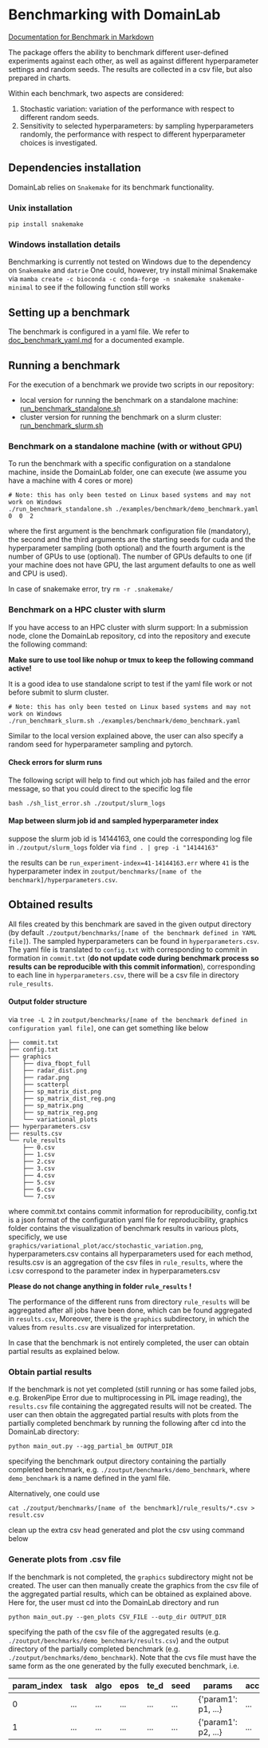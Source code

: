 # Benchmarking with DomainLab

[Documentation for Benchmark in Markdown](https://github.com/marrlab/DomainLab/blob/master/docs/doc_benchmark.md)

The package offers the ability to benchmark different user-defined experiments against each other,
as well as against different hyperparameter settings and random seeds.
The results are collected in a csv file, but also prepared in charts.

Within each benchmark, two aspects are considered:
1. Stochastic variation: variation of the performance with respect to different random seeds.
2. Sensitivity to selected hyperparameters: by sampling hyperparameters randomly,
the performance with respect to different hyperparameter choices is investigated.

## Dependencies installation

DomainLab relies on `Snakemake` for its benchmark functionality. 

### Unix installation

```
pip install snakemake
```

### Windows installation details

Benchmarking is currently not tested on Windows due to the dependency on `Snakemake` and `datrie`
One could, however, try install minimal Snakemake via
`mamba create -c bioconda -c conda-forge -n snakemake snakemake-minimal`
to see if the following function still works


## Setting up a benchmark
The benchmark is configured in a yaml file. We refer to [doc_benchmark_yaml.md](https://github.com/marrlab/DomainLab/blob/master/docs/doc_benchmark_yaml.md) for a documented
example. 

## Running a benchmark
For the execution of a benchmark we provide two scripts in our repository:
- local version for running the benchmark on a standalone machine:
[run_benchmark_standalone.sh](https://github.com/marrlab/DomainLab/blob/master/run_benchmark_standalone.sh)
- cluster version for running the benchmark on a slurm cluster: [run_benchmark_slurm.sh](https://github.com/marrlab/DomainLab/blob/master/run_benchmark_slurm.sh)

### Benchmark on a standalone machine (with or without GPU)
To run the benchmark with a specific configuration on a standalone machine, inside the DomainLab 
folder, one can execute (we assume you have a machine with 4 cores or more)
```shell
# Note: this has only been tested on Linux based systems and may not work on Windows
./run_benchmark_standalone.sh ./examples/benchmark/demo_benchmark.yaml 0  0  2
```
where the first argument is the benchmark configuration file (mandatory), the second and the third 
arguments are the starting seeds for cuda and the hyperparameter sampling (both optional) and the
fourth argument is the number of GPUs to use (optional). The number of GPUs defaults to one 
(if your machine does not have GPU, the last argument defaults to one as well and CPU is used).

In case of snakemake error, try
`rm -r .snakemake/`

### Benchmark on a HPC cluster with slurm
If you have access to an HPC cluster with slurm support: In a submission node, clone the DomainLab
repository, cd into the repository and execute the following command:

**Make sure to use tool like nohup or tmux to keep the following command active!**

It is a good idea to use standalone script to test if the yaml file work or not before submit to slurm cluster. 

```cluster
# Note: this has only been tested on Linux based systems and may not work on Windows
./run_benchmark_slurm.sh ./examples/benchmark/demo_benchmark.yaml
```
Similar to the local version explained above, the user can also specify a random seed for 
hyperparameter sampling and pytorch.

#### Check errors for slurm runs
The following script will help to find out which job has failed and the error message, so that you could direct to the 
specific log file
```cluster
bash ./sh_list_error.sh ./zoutput/slurm_logs
```
#### Map between slurm job id and sampled hyperparameter index
suppose the slurm job id is 14144163, one could the corresponding log file in `./zoutput/slurm_logs` folder via
`find . | grep -i "14144163"`

the results can be
`run_experiment-index=41-14144163.err`
where `41` is the hyperparameter index in `zoutput/benchmarks/[name of the benchmark]/hyperparameters.csv`. 


## Obtained results
All files created by this benchmark are saved in the given output directory
(by default `./zoutput/benchmarks/[name of the benchmark defined in YAML file]`). The sampled hyperparameters can be found in
`hyperparameters.csv`. The yaml file is translated to `config.txt` with corresponding to commit in formation in `commit.txt` (**do not update code during benchmark process so results can be reproducible with this commit information**), corresponding to each line in `hyperparameters.csv`, there will
be a csv file in directory `rule_results`.

#### Output folder structure

via `tree -L 2` in `zoutput/benchmarks/[name of the benchmark defined in configuration yaml file]`, one can get something like below

```                                                
├── commit.txt
├── config.txt
├── graphics
│   ├── diva_fbopt_full
│   ├── radar_dist.png
│   ├── radar.png
│   ├── scatterpl
│   ├── sp_matrix_dist.png
│   ├── sp_matrix_dist_reg.png
│   ├── sp_matrix.png
│   ├── sp_matrix_reg.png
│   └── variational_plots
├── hyperparameters.csv
├── results.csv
└── rule_results
    ├── 0.csv
    ├── 1.csv
    ├── 2.csv
    ├── 3.csv
    ├── 4.csv
    ├── 5.csv
    ├── 6.csv
    └── 7.csv
```
where commit.txt contains commit information for reproducibility, config.txt is a json format of the configuration yaml file for reproducibility, graphics folder contains the visualization of benchmark results in various plots, specificly, we use `graphics/variational_plot/acc/stochastic_variation.png`, hyperparameters.csv contains all hyperparameters used for each method, results.csv is an aggregation of the csv files in `rule_results`, where the i.csv correspond to the parameter index in hyperparameters.csv

**Please do not change anything in folder `rule_results` !**

The performance of the different runs from directory `rule_results` will be aggregated after all jobs have been done, which can be found aggregated in `results.csv`, Moreover, there is the `graphics` subdirectory, in which the values from `results.csv` are
visualized for interpretation.

In case that the benchmark is not entirely completed, the user can obtain partial results as
explained below.


### Obtain partial results
If the benchmark is not yet completed (still running or has some failed jobs, e.g. BrokenPipe Error due to multiprocessing in PIL image reading), the `results.csv` file containing the aggregated results will not be created.
The user can then obtain the aggregated partial results with plots from the partially completed benchmark by running
the following after cd into the DomainLab directory:
```commandline
python main_out.py --agg_partial_bm OUTPUT_DIR
```
specifying the benchmark output directory containing the partially completed benchmark,
e.g. `./zoutput/benchmarks/demo_benchmark`, where `demo_benchmark` is a name defined in the yaml file. 

Alternatively, one could use 
```examples
cat ./zoutput/benchmarks/[name of the benchmark]/rule_results/*.csv > result.csv
```
clean up the extra csv head generated and plot the csv using command below

### Generate plots from .csv file
If the benchmark is not completed, the `graphics` subdirectory might not be created. The user can then manually
create the graphics from the csv file of the aggregated partial results, which can be obtained as explained above.
Here for, the user must cd into the DomainLab directory and run

```commandline
python main_out.py --gen_plots CSV_FILE --outp_dir OUTPUT_DIR
```

specifying the path of the csv file of the aggregated results (e.g. `./zoutput/benchmarks/demo_benchmark/results.csv`)
and the output directory of the partially completed benchmark (e.g. `./zoutput/benchmarks/demo_benchmark`).
Note that the cvs file must have the same form as the one generated by the fully executed benchmark, i.e. 





| param_index | task | algo | epos | te_d | seed | params | acc | precision | recall | specificity | f1 | auroc | 
|---|---|---|---|---|---|---|---|---|---|---|---|---|
| 0 | ... | ... | ... | ... | ... | {'param1': p1, ...} | ... | ... | ... | ... | ... | ... |
| 1 | ... | ... | ... | ... | ... | {'param1': p2, ...} | ... | ... | ... | ... | ... | ... |
